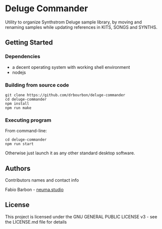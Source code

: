 # Deluge Commander

Utility to organize Synthstrom Deluge sample library, by moving and renaming samples while updating references in KITS, SONGS and SYNTHS.

## Getting Started

### Dependencies

* a decent operating system with working shell environment
* nodejs

### Building from source code

```
git clone https://github.com/drbourbon/deluge-commander
cd deluge-commander
npm install
npm run make
```

### Executing program

From command-line:
```
cd deluge-commander
npm run start
```

Otherwise just launch it as any other standard desktop software.

## Authors

Contributors names and contact info

Fabio Barbon - [neuma.studio](https://neuma.studio)

## License

This project is licensed under the GNU GENERAL PUBLIC LICENSE v3 - see the LICENSE.md file for details
